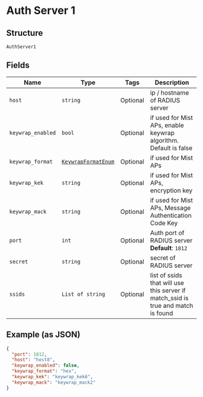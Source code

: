 
# Auth Server 1

## Structure

`AuthServer1`

## Fields

| Name | Type | Tags | Description |
|  --- | --- | --- | --- |
| `host` | `string` | Optional | ip / hostname of RADIUS server |
| `keywrap_enabled` | `bool` | Optional | if used for Mist APs, enable keywrap algorithm. Default is false |
| `keywrap_format` | [`KeywrapFormatEnum`](../../doc/models/keywrap-format-enum.md) | Optional | if used for Mist APs |
| `keywrap_kek` | `string` | Optional | if used for Mist APs, encryption key |
| `keywrap_mack` | `string` | Optional | if used for Mist APs, Message Authentication Code Key |
| `port` | `int` | Optional | Auth port of RADIUS server<br>**Default**: `1812` |
| `secret` | `string` | Optional | secret of RADIUS server |
| `ssids` | `List of string` | Optional | list of ssids that will use this server if match_ssid is true and match is found |

## Example (as JSON)

```json
{
  "port": 1812,
  "host": "host8",
  "keywrap_enabled": false,
  "keywrap_format": "hex",
  "keywrap_kek": "keywrap_kek6",
  "keywrap_mack": "keywrap_mack2"
}
```

